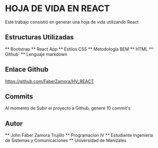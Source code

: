 # HOJA DE VIDA EN REACT

Este trabajo consistió en generar una hoja de vida utilizando React

## Estructuras Utilizadas

** Bootstrap
** React App
** Estilos CSS
** Metodología BEM
** HTML
** Github`
** Lenguaje markdown


## Enlace Github

https://github.com/FaberZamora/HV_REACT

## Commits
 Al momento de Subir el proyecto a Github, generé 10 commit's

## Autor
 ** John Faber Zamora Trujillo
 ** Programacion IV
 ** Estudiante Ingenieria de Sistemas y Comunicaciones
 ** Universidad de Manizales

